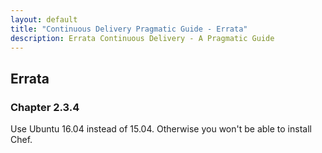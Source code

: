 ```yaml
---
layout: default
title: "Continuous Delivery Pragmatic Guide - Errata"
description: Errata Continuous Delivery - A Pragmatic Guide 
---
```


Errata
---

### Chapter 2.3.4

Use Ubuntu 16.04 instead of 15.04. Otherwise you won't be able to install Chef.
